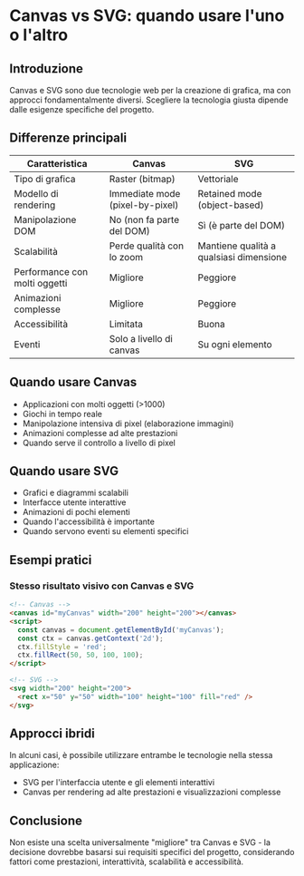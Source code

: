 # Canvas vs SVG: quando usare l'uno o l'altro

## Introduzione
Canvas e SVG sono due tecnologie web per la creazione di grafica, ma con approcci fondamentalmente diversi. Scegliere la tecnologia giusta dipende dalle esigenze specifiche del progetto.

## Differenze principali

| Caratteristica | Canvas | SVG |
|----------------|--------|-----|
| Tipo di grafica | Raster (bitmap) | Vettoriale |
| Modello di rendering | Immediate mode (pixel-by-pixel) | Retained mode (object-based) |
| Manipolazione DOM | No (non fa parte del DOM) | Sì (è parte del DOM) |
| Scalabilità | Perde qualità con lo zoom | Mantiene qualità a qualsiasi dimensione |
| Performance con molti oggetti | Migliore | Peggiore |
| Animazioni complesse | Migliore | Peggiore |
| Accessibilità | Limitata | Buona |
| Eventi | Solo a livello di canvas | Su ogni elemento |

## Quando usare Canvas
- Applicazioni con molti oggetti (>1000)
- Giochi in tempo reale
- Manipolazione intensiva di pixel (elaborazione immagini)
- Animazioni complesse ad alte prestazioni
- Quando serve il controllo a livello di pixel

## Quando usare SVG
- Grafici e diagrammi scalabili
- Interfacce utente interattive
- Animazioni di pochi elementi
- Quando l'accessibilità è importante
- Quando servono eventi su elementi specifici

## Esempi pratici

### Stesso risultato visivo con Canvas e SVG

```html
<!-- Canvas -->
<canvas id="myCanvas" width="200" height="200"></canvas>
<script>
  const canvas = document.getElementById('myCanvas');
  const ctx = canvas.getContext('2d');
  ctx.fillStyle = 'red';
  ctx.fillRect(50, 50, 100, 100);
</script>

<!-- SVG -->
<svg width="200" height="200">
  <rect x="50" y="50" width="100" height="100" fill="red" />
</svg>
```

## Approcci ibridi
In alcuni casi, è possibile utilizzare entrambe le tecnologie nella stessa applicazione:
- SVG per l'interfaccia utente e gli elementi interattivi
- Canvas per rendering ad alte prestazioni e visualizzazioni complesse

## Conclusione
Non esiste una scelta universalmente "migliore" tra Canvas e SVG - la decisione dovrebbe basarsi sui requisiti specifici del progetto, considerando fattori come prestazioni, interattività, scalabilità e accessibilità.